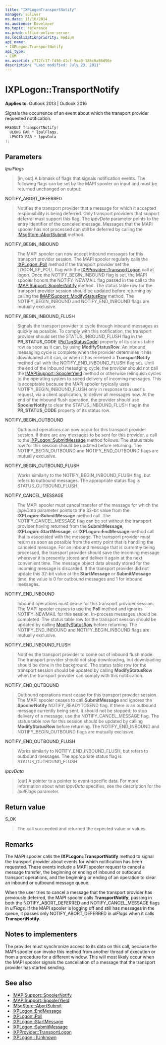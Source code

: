 ```yaml
---
title: "IXPLogonTransportNotify"
manager: soliver
ms.date: 11/16/2014
ms.audience: Developer
ms.topic: reference
ms.prod: office-online-server
ms.localizationpriority: medium
api_name:
- IXPLogon.TransportNotify
api_type:
- COM
ms.assetid: c712fc17-f436-41cf-9aa3-186c9a86d56e
description: "Last modified: July 23, 2011"
---
```


# IXPLogon::TransportNotify

**Applies to**: Outlook 2013 | Outlook 2016 
  
Signals the occurrence of an event about which the transport provider requested notification.
  
```cpp
HRESULT TransportNotify(
  ULONG FAR * lpulFlags,
  LPVOID FAR * lppvData
);
```

## Parameters

 _lpulFlags_
  
> [in, out] A bitmask of flags that signals notification events. The following flags can be set by the MAPI spooler on input and must be returned unchanged on output:
    
NOTIFY_ABORT_DEFERRED 
  
> Notifies the transport provider that a message for which it accepted responsibility is being deferred. Only transport providers that support deferral must support this flag. The  _lppvData_ parameter points to the entry identifier of the canceled message. Messages that the MAPI spooler has not processed can still be deferred by calling the [IMsgStore::AbortSubmit](imsgstore-abortsubmit.md) method. 
    
NOTIFY_BEGIN_INBOUND 
  
> The MAPI spooler can now accept inbound messages for this transport provider session. The MAPI spooler regularly calls the [IXPLogon::Poll](ixplogon-poll.md) method if the transport provider set the LOGON_SP_POLL flag with the [IXPProvider::TransportLogon](ixpprovider-transportlogon.md) call at logon. Once the NOTIFY_BEGIN_INBOUND flag is set, the MAPI spooler honors the NOTIFY_NEWMAIL flag passed in the call to the [IMAPISupport::SpoolerNotify](imapisupport-spoolernotify.md) method. The status table row for the transport provider session should be updated before returning by calling the [IMAPISupport::ModifyStatusRow](imapisupport-modifystatusrow.md) method. The NOTIFY_BEGIN_INBOUND and NOTIFY_END_INBOUND flags are mutually exclusive. 
    
NOTIFY_BEGIN_INBOUND_FLUSH 
  
> Signals the transport provider to cycle through inbound messages as quickly as possible. To comply with this notification, the transport provider should set the STATUS_INBOUND_FLUSH flag in the **PR_STATUS_CODE** ([PidTagStatusCode](pidtagstatuscode-canonical-property.md)) property of its status table row as soon as it can, by using **ModifyStatusRow**. An inbound messaging cycle is complete when the provider determines it has downloaded all it can, or when it has received a **TransportNotify** method call with the NOTIFY_END_INBOUND_FLUSH flag set. Until the end of the inbound messaging cycle, the provider should not call the [IMAPISupport::SpoolerYield](imapisupport-spooleryield.md) method or otherwise relinquish cycles to the operating system to speed delivery of incoming messages. This is acceptable because the MAPI spooler typically uses NOTIFY_BEGIN_INBOUND_FLUSH only in response to a user's request, via a client application, to deliver all messages now. At the end of the inbound flush operation, the provider should use **SpoolerNotify** to clear the STATUS_INBOUND_FLUSH flag in the **PR_STATUS_CODE** property of its status row. 
    
NOTIFY_BEGIN_OUTBOUND 
  
> Outbound operations can now occur for this transport provider session. If there are any messages to be sent for this provider, a call to the [IXPLogon::SubmitMessage](ixplogon-submitmessage.md) method follows. The status table row for this session should be updated before returning. The NOTIFY_BEGIN_OUTBOUND and NOTIFY_END_OUTBOUND flags are mutually exclusive. 
    
NOTIFY_BEGIN_OUTBOUND_FLUSH 
  
> Works similarly to the NOTIFY_BEGIN_INBOUND_FLUSH flag, but refers to outbound messages. The appropriate status flag is STATUS_OUTBOUND_FLUSH.
    
NOTIFY_CANCEL_MESSAGE 
  
> The MAPI spooler must cancel transfer of the message for which the  _lppvData_ parameter points to the 32-bit value from the **IXPLogon::SubmitMessage** method call. The NOTIFY_CANCEL_MESSAGE flag can be set without the transport provider having returned from the **SubmitMessage**, **IXPLogon::StartMessage**, or **IXPLogon::EndMessage** method call that is associated with the message. The transport provider must return as soon as possible from the entry point that is handling the canceled message. For an inbound message that is currently being processed, the transport provider should save the incoming message wherever it is presently stored and deliver it again at the next convenient time. The message object data already stored for the incoming message is discarded. If the transport provider did not update this 32-bit value at the **StartMessage** or **SubmitMessage** time, the value is 0 for outbound messages and 1 for inbound messages. 
    
NOTIFY_END_INBOUND 
  
> Inbound operations must cease for this transport provider session. The MAPI spooler ceases to use the **Poll** method and ignores NOTIFY_NEWMAIL for this session. In-process messages should be completed. The status table row for the transport session should be updated by calling [ModifyStatusRow](imapisupport-modifystatusrow.md) before returning. The NOTIFY_END_INBOUND and NOTIFY_BEGIN_INBOUND flags are mutually exclusive. 
    
NOTIFY_END_INBOUND_FLUSH 
  
> Notifies the transport provider to come out of inbound flush mode. The transport provider should not stop downloading, but downloading should be done in the background. The status table row for the transport session should be updated by calling **ModifyStatusRow** when the transport provider can comply with this notification. 
    
NOTIFY_END_OUTBOUND 
  
> Outbound operations must cease for this transport provider session. The MAPI spooler ceases to call **SubmitMessage** and ignores the **SpoolerNotify** NOTIFY_READYTOSEND flag. If there is an outbound message currently being sent, it should not be stopped; to stop delivery of a message, use the NOTIFY_CANCEL_MESSAGE flag. The status table row for this session should be updated by calling **ModifyStatusRow** before returning. The NOTIFY_END_INBOUND and NOTIFY_BEGIN_OUTBOUND flags are mutually exclusive. 
    
NOTIFY_END_OUTBOUND_FLUSH 
  
> Works similarly to NOTIFY_END_INBOUND_FLUSH, but refers to outbound messages. The appropriate status flag is STATUS_OUTBOUND_FLUSH.
    
 _lppvData_
  
> [out] A pointer to a pointer to event-specific data. For more information about what  _lppvData_ specifies, see the description for the  _lpulFlags_ parameter. 
    
## Return value

S_OK 
  
> The call succeeded and returned the expected value or values.
    
## Remarks

The MAPI spooler calls the **IXPLogon::TransportNotify** method to signal the transport provider about events for which notification has been requested. These events include a MAPI spooler request to cancel a message transfer, the beginning or ending of inbound or outbound transport operations, and the beginning or ending of an operation to clear an inbound or outbound message queue. 
  
When the user tries to cancel a message that the transport provider has previously deferred, the MAPI spooler calls **TransportNotify**, passing in both the NOTIFY_ABORT_DEFERRED and NOTIFY_CANCEL_MESSAGE flags in  _ulFlags_. If the MAPI spooler is logging off and still has messages in the queue, it passes only NOTIFY_ABORT_DEFERRED in  _ulFlags_ when it calls **TransportNotify**.
  
## Notes to implementers

The provider must synchronize access to its data on this call, because the MAPI spooler can invoke this method from another thread of execution or from a procedure for a different window. This will most likely occur when the MAPI spooler signals the cancellation of a message that the transport provider has started sending.
  
## See also

- [IMAPISupport::SpoolerNotify](imapisupport-spoolernotify.md) 
- [IMAPISupport::SpoolerYield](imapisupport-spooleryield.md) 
- [IMsgStore::AbortSubmit](imsgstore-abortsubmit.md) 
- [IXPLogon::EndMessage](ixplogon-endmessage.md) 
- [IXPLogon::Poll](ixplogon-poll.md)
- [IXPLogon::StartMessage](ixplogon-startmessage.md)
- [IXPLogon::SubmitMessage](ixplogon-submitmessage.md)
- [IXPProvider::TransportLogon](ixpprovider-transportlogon.md)
- [IXPLogon : IUnknown](ixplogoniunknown.md)

